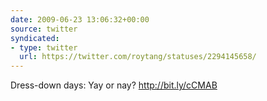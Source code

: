 ```yaml
---
date: 2009-06-23 13:06:32+00:00
source: twitter
syndicated:
- type: twitter
  url: https://twitter.com/roytang/statuses/2294145658/
---
```


Dress-down days: Yay or nay?  http://bit.ly/cCMAB